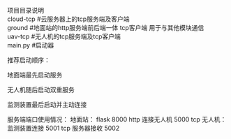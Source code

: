 项目目录说明<br/>
cloud-tcp    #云服务器上的tcp服务端及客户端<br/>
ground       #地面站的http服务端前后端一体 tcp客户端 用于与其他模块通信<br/>
uav-tcp      #无人机的tcp服务端及tcp客户端<br/>
main.py      #启动器<br/>


推荐启动顺序：

地面端最先启动服务

无人机随后启动双重服务

监测装置最后启动并主动连接


服务端端口使用情况：
地面站： 
        flask 8000 http 
        连接无人机 5000 tcp
无人机：  
        监测装置连接 5001 tcp
        服务器接收 5002 
